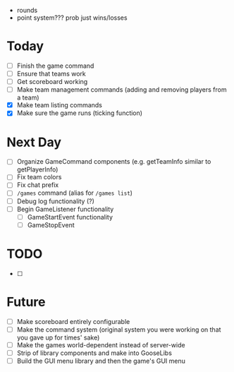 - rounds
- point system??? prob just wins/losses

# Today
- [ ] Finish the game command
- [ ] Ensure that teams work
- [ ] Get scoreboard working
- [ ] Make team management commands (adding and removing players from a team)
- [x] Make team listing commands
- [x] Make sure the game runs (ticking function)

# Next Day
- [ ] Organize GameCommand components (e.g. getTeamInfo similar to getPlayerInfo)
- [ ] Fix team colors
- [ ] Fix chat prefix
- [ ] `/games` command (alias for `/games list`)
- [ ] Debug log functionality (?)
- [ ] Begin GameListener functionality
  - [ ] GameStartEvent functionality
  - [ ] GameStopEvent

# TODO
- [ ] 

# Future
- [ ] Make scoreboard entirely configurable
- [ ] Make the command system (original system you were working on that you gave up for times' sake)
- [ ] Make the games world-dependent instead of server-wide
- [ ] Strip of library components and make into GooseLibs
- [ ] Build the GUI menu library and then the game's GUI menu
